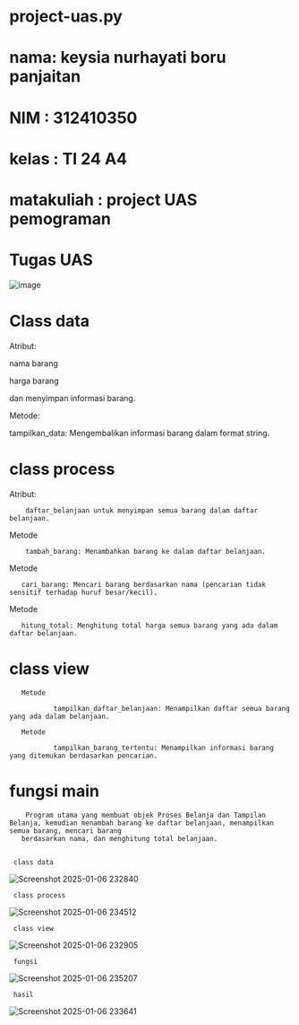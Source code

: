 # project-uas.py
# nama: keysia nurhayati boru panjaitan
# NIM : 312410350
# kelas : TI 24 A4
# matakuliah : project UAS pemograman
# Tugas UAS
![image](https://github.com/user-attachments/assets/269f6188-2a25-4a57-a36d-84180d98c1f1)
# Class data
   Atribut:
   
   nama barang
   
   harga barang
   
   dan menyimpan informasi barang.
   
   Metode:
   
   tampilkan_data: Mengembalikan informasi barang dalam format string.
# class process
   Atribut: 
   
        daftar_belanjaan untuk menyimpan semua barang dalam daftar belanjaan.
   
   Metode 

        tambah_barang: Menambahkan barang ke dalam daftar belanjaan.

   Metode

       cari_barang: Mencari barang berdasarkan nama (pencarian tidak sensitif terhadap huruf besar/kecil).

   Metode 

       hitung_total: Menghitung total harga semua barang yang ada dalam daftar belanjaan.

# class view
       Metode 
       
               tampilkan_daftar_belanjaan: Menampilkan daftar semua barang yang ada dalam belanjaan.

       Metode

               tampilkan_barang_tertentu: Menampilkan informasi barang yang ditemukan berdasarkan pencarian.

# fungsi main
        Program utama yang membuat objek Proses Belanja dan Tampilan Belanja, kemudian menambah barang ke daftar belanjaan, menampilkan semua barang, mencari barang 
       berdasarkan nama, dan menghitung total belanjaan.
    
    
     class data      
![Screenshot 2025-01-06 232840](https://github.com/user-attachments/assets/97f99ac4-9e9c-4557-bbab-4b65b0ba4356)

     class process
![Screenshot 2025-01-06 234512](https://github.com/user-attachments/assets/701206ba-25f9-436f-9e3e-0bbf32415b86)

     class view
![Screenshot 2025-01-06 232905](https://github.com/user-attachments/assets/41480cc0-48f2-452d-b64e-532cb59824a4)

     fungsi
![Screenshot 2025-01-06 235207](https://github.com/user-attachments/assets/991861ab-3c97-4268-969f-9abec8e4fa57)

     hasil
![Screenshot 2025-01-06 233641](https://github.com/user-attachments/assets/4543eebf-521f-4dcc-86c9-612d33d7fff0)







